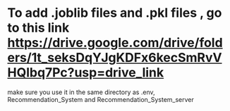 # To add .joblib files and .pkl files , go to this link https://drive.google.com/drive/folders/1t_seksDqYJgKDFx6kecSmRvVHQlbq7Pc?usp=drive_link

make sure you use it in the same directory as .env, Recommendation_System and Recommendation_System_server
